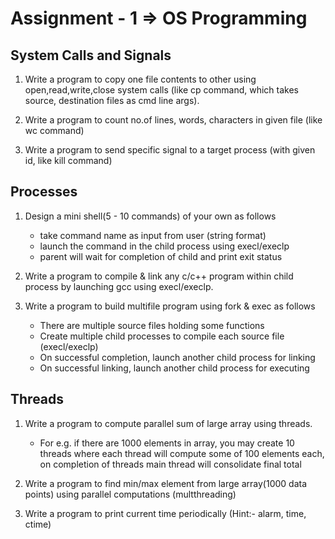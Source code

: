# Assignment - 1 => OS Programming

## System Calls and Signals
1. Write a program to copy one file contents to other using open,read,write,close system calls (like cp command, which takes source, destination files as cmd line args). 

2. Write a program to count no.of lines, words, characters in given file (like wc command)

3. Write a program to send specific signal to a target process (with given id, like kill command)

## Processes
1. Design a mini shell(5 - 10 commands) of your own as follows
   * take command name as input from user (string format)
   * launch the command in the child process using execl/execlp
   * parent will wait for completion of child and print exit status

2. Write a program to compile & link any c/c++ program within child process by launching gcc using execl/execlp.

3. Write a program to build multifile program using fork & exec as follows
   * There are multiple source files holding some functions
   * Create multiple child processes to compile each source file (execl/execlp)
   * On successful completion, launch another child process for linking
   * On successful linking, launch another child process for executing

## Threads
1. Write a program to compute parallel sum of large array using threads. 
   * For e.g. if there are 1000 elements in array, you may create 10 threads where each thread will compute some of 100 elements each, on completion of threads main thread will consolidate final total

2. Write a program to find min/max element from large array(1000 data points) using parallel computations (multthreading)

3. Write a program to print current time periodically (Hint:- alarm, time, ctime)

